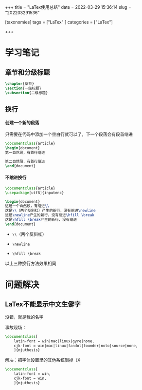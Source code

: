 +++
title = "LaTex使用总结"
date = 2022-03-29 15:36:14
slug = "202203291536"

[taxonomies]
tags = ["LaTex" ]
categories = ["LaTex"]

+++

<!-- more -->

# 学习笔记

## 章节和分级标题

```latex
\chapter{章节}
\section{一级标题}
\subsection{二级标题}
```

## 换行

#### 创建一个新的段落

只需要在代码中添加一个空白行就可以了，下一个段落会有段首缩进

```latex
\documentclass{article}
\begin{document}
第一自然段，有首行缩进

第二自然段，有首行缩进
\end{document}

```

#### 不缩进换行

```latex
\documentclass{article}
\usepackage[utf8]{inputenc}

\begin{document}
这是一个自然段，有缩进\\
这是\\（两个反斜杠）产生的新行，没有缩进\newline
这是\newline产生的新行，没有缩进\hfill \break
这是\hfill \break产生的新行，没有缩进
\end{document}
```

- `\\`（两个反斜杠）

- `\newline`
- `\hfill \break`

以上三种换行方法效果相同



# 问题解决

## LaTex不能显示中文生僻字

没错，就是我的名字

事故现场：

```latex
\documentclass[
    latin-font = win|mac|linux|gyre|none,
    cjk-font = win|mac|linux|fandol|founder|noto|source|none,
    ]{njuthesis}
```

解决：把字体设置里的其他系统删掉（X

```latex
\documentclass[
    latin-font = win,
    cjk-font = win,
    ]{njuthesis}
```

